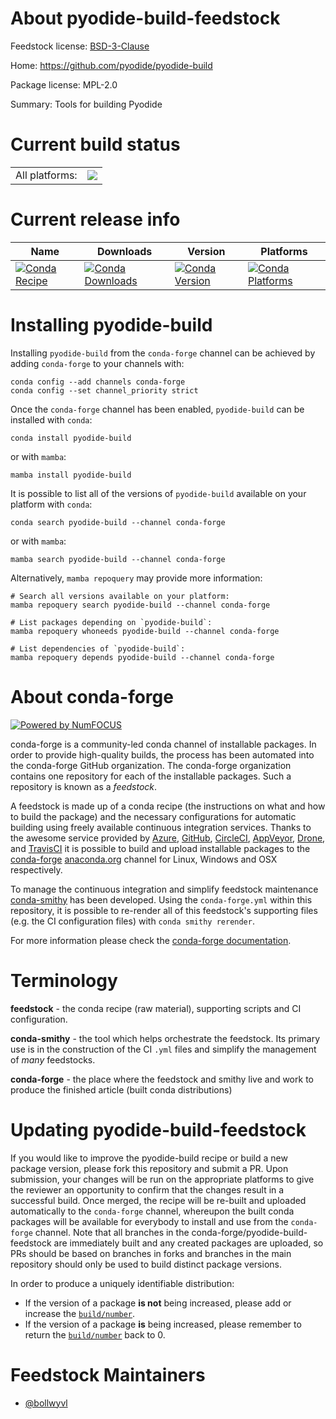 About pyodide-build-feedstock
=============================

Feedstock license: [BSD-3-Clause](https://github.com/conda-forge/pyodide-build-feedstock/blob/main/LICENSE.txt)

Home: https://github.com/pyodide/pyodide-build

Package license: MPL-2.0

Summary: Tools for building Pyodide

Current build status
====================


<table><tr><td>All platforms:</td>
    <td>
      <a href="https://dev.azure.com/conda-forge/feedstock-builds/_build/latest?definitionId=18680&branchName=main">
        <img src="https://dev.azure.com/conda-forge/feedstock-builds/_apis/build/status/pyodide-build-feedstock?branchName=main">
      </a>
    </td>
  </tr>
</table>

Current release info
====================

| Name | Downloads | Version | Platforms |
| --- | --- | --- | --- |
| [![Conda Recipe](https://img.shields.io/badge/recipe-pyodide--build-green.svg)](https://anaconda.org/conda-forge/pyodide-build) | [![Conda Downloads](https://img.shields.io/conda/dn/conda-forge/pyodide-build.svg)](https://anaconda.org/conda-forge/pyodide-build) | [![Conda Version](https://img.shields.io/conda/vn/conda-forge/pyodide-build.svg)](https://anaconda.org/conda-forge/pyodide-build) | [![Conda Platforms](https://img.shields.io/conda/pn/conda-forge/pyodide-build.svg)](https://anaconda.org/conda-forge/pyodide-build) |

Installing pyodide-build
========================

Installing `pyodide-build` from the `conda-forge` channel can be achieved by adding `conda-forge` to your channels with:

```
conda config --add channels conda-forge
conda config --set channel_priority strict
```

Once the `conda-forge` channel has been enabled, `pyodide-build` can be installed with `conda`:

```
conda install pyodide-build
```

or with `mamba`:

```
mamba install pyodide-build
```

It is possible to list all of the versions of `pyodide-build` available on your platform with `conda`:

```
conda search pyodide-build --channel conda-forge
```

or with `mamba`:

```
mamba search pyodide-build --channel conda-forge
```

Alternatively, `mamba repoquery` may provide more information:

```
# Search all versions available on your platform:
mamba repoquery search pyodide-build --channel conda-forge

# List packages depending on `pyodide-build`:
mamba repoquery whoneeds pyodide-build --channel conda-forge

# List dependencies of `pyodide-build`:
mamba repoquery depends pyodide-build --channel conda-forge
```


About conda-forge
=================

[![Powered by
NumFOCUS](https://img.shields.io/badge/powered%20by-NumFOCUS-orange.svg?style=flat&colorA=E1523D&colorB=007D8A)](https://numfocus.org)

conda-forge is a community-led conda channel of installable packages.
In order to provide high-quality builds, the process has been automated into the
conda-forge GitHub organization. The conda-forge organization contains one repository
for each of the installable packages. Such a repository is known as a *feedstock*.

A feedstock is made up of a conda recipe (the instructions on what and how to build
the package) and the necessary configurations for automatic building using freely
available continuous integration services. Thanks to the awesome service provided by
[Azure](https://azure.microsoft.com/en-us/services/devops/), [GitHub](https://github.com/),
[CircleCI](https://circleci.com/), [AppVeyor](https://www.appveyor.com/),
[Drone](https://cloud.drone.io/welcome), and [TravisCI](https://travis-ci.com/)
it is possible to build and upload installable packages to the
[conda-forge](https://anaconda.org/conda-forge) [anaconda.org](https://anaconda.org/)
channel for Linux, Windows and OSX respectively.

To manage the continuous integration and simplify feedstock maintenance
[conda-smithy](https://github.com/conda-forge/conda-smithy) has been developed.
Using the ``conda-forge.yml`` within this repository, it is possible to re-render all of
this feedstock's supporting files (e.g. the CI configuration files) with ``conda smithy rerender``.

For more information please check the [conda-forge documentation](https://conda-forge.org/docs/).

Terminology
===========

**feedstock** - the conda recipe (raw material), supporting scripts and CI configuration.

**conda-smithy** - the tool which helps orchestrate the feedstock.
                   Its primary use is in the construction of the CI ``.yml`` files
                   and simplify the management of *many* feedstocks.

**conda-forge** - the place where the feedstock and smithy live and work to
                  produce the finished article (built conda distributions)


Updating pyodide-build-feedstock
================================

If you would like to improve the pyodide-build recipe or build a new
package version, please fork this repository and submit a PR. Upon submission,
your changes will be run on the appropriate platforms to give the reviewer an
opportunity to confirm that the changes result in a successful build. Once
merged, the recipe will be re-built and uploaded automatically to the
`conda-forge` channel, whereupon the built conda packages will be available for
everybody to install and use from the `conda-forge` channel.
Note that all branches in the conda-forge/pyodide-build-feedstock are
immediately built and any created packages are uploaded, so PRs should be based
on branches in forks and branches in the main repository should only be used to
build distinct package versions.

In order to produce a uniquely identifiable distribution:
 * If the version of a package **is not** being increased, please add or increase
   the [``build/number``](https://docs.conda.io/projects/conda-build/en/latest/resources/define-metadata.html#build-number-and-string).
 * If the version of a package **is** being increased, please remember to return
   the [``build/number``](https://docs.conda.io/projects/conda-build/en/latest/resources/define-metadata.html#build-number-and-string)
   back to 0.

Feedstock Maintainers
=====================

* [@bollwyvl](https://github.com/bollwyvl/)

